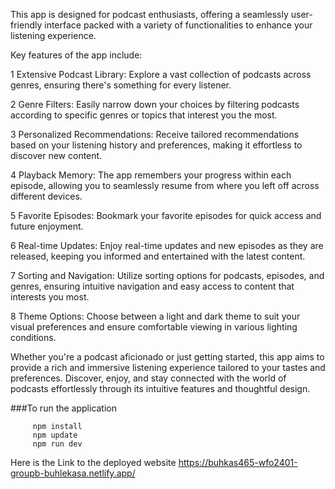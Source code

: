 
This app is designed for podcast enthusiasts, offering a seamlessly user-friendly interface packed with a variety of functionalities to enhance your listening experience.

Key features of the app include:

1 Extensive Podcast Library: Explore a vast collection of podcasts across genres, ensuring there's something for every listener.

2 Genre Filters: Easily narrow down your choices by filtering podcasts according to specific genres or topics that interest you the most.

3 Personalized Recommendations: Receive tailored recommendations based on your listening history and preferences, making it effortless to discover new content.

4 Playback Memory: The app remembers your progress within each episode, allowing you to seamlessly resume from where you left off across different devices.

5 Favorite Episodes: Bookmark your favorite episodes for quick access and future enjoyment.

6 Real-time Updates: Enjoy real-time updates and new episodes as they are released, keeping you informed and entertained with the latest content.

7 Sorting and Navigation: Utilize sorting options for podcasts, episodes, and genres, ensuring intuitive navigation and easy access to content that interests you most.

8 Theme Options: Choose between a light and dark theme to suit your visual preferences and ensure comfortable viewing in various lighting conditions.

Whether you're a podcast aficionado or just getting started, this app aims to provide a rich and immersive listening experience tailored to your tastes and preferences. Discover, enjoy, and stay connected with the world of podcasts effortlessly through its intuitive features and thoughtful design.


###To run the application 

```` 
     npm install
     npm update
     npm run dev
```` 
Here is the Link to the deployed website <https://buhkas465-wfo2401-groupb-buhlekasa.netlify.app/>
